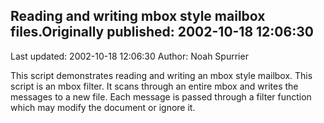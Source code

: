## Reading and writing mbox style mailbox files.Originally published: 2002-10-18 12:06:30 
Last updated: 2002-10-18 12:06:30 
Author: Noah Spurrier 
 
This script demonstrates reading and writing an mbox style mailbox. This script is an mbox filter. It scans through an entire mbox and writes the messages to a new file. Each message is passed through a filter function which may modify the document or ignore it.